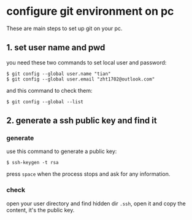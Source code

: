# configure git environment on pc

These are main steps to set up git on your pc.

## 1. set user name and pwd

you need these two commands to set local user and password:

```git
$ git config --global user.name "tian"
$ git config --global user.email "zht1702@outlook.com"
```

and this command to check them:

```git
$ git config --global --list
```

## 2. generate a ssh public key and find it

### generate

use this command to generate a public key:

```git
$ ssh-keygen -t rsa
```

press `space` when the process stops and ask for any information.

### check

open your user directory and find hidden dir `.ssh`, open it and copy the content, it's the public key.

